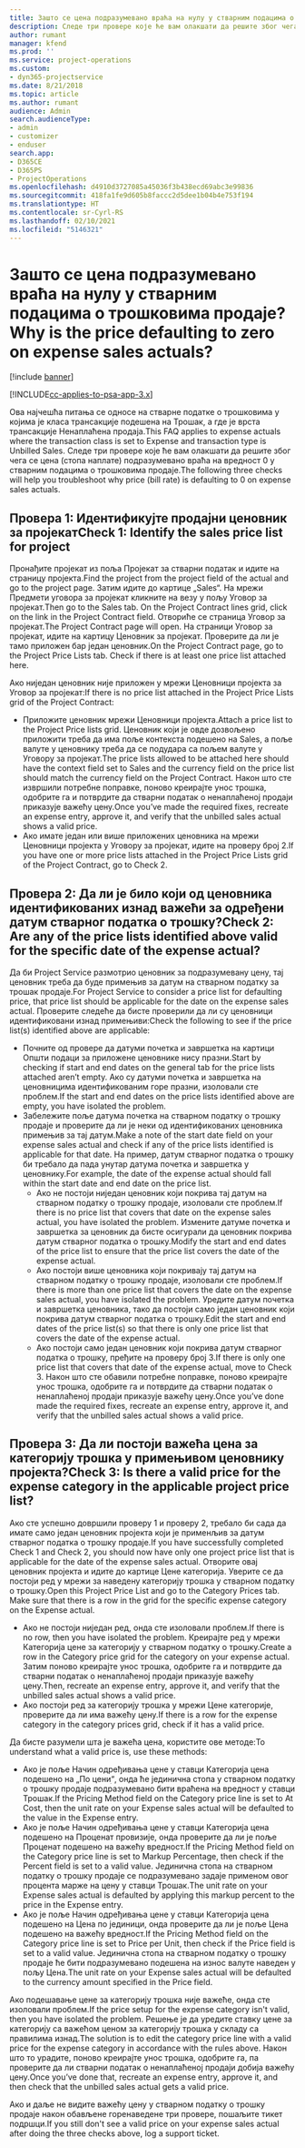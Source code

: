 ```yaml
---
title: Зашто се цена подразумевано враћа на нулу у стварним подацима о трошковима продаје?
description: Следе три провере које ће вам олакшати да решите због чега се цена подразумевано враћа на вредност 0 у стварним подацима о трошковима продаје.
author: rumant
manager: kfend
ms.prod: ''
ms.service: project-operations
ms.custom:
- dyn365-projectservice
ms.date: 8/21/2018
ms.topic: article
ms.author: rumant
audience: Admin
search.audienceType:
- admin
- customizer
- enduser
search.app:
- D365CE
- D365PS
- ProjectOperations
ms.openlocfilehash: d4910d3727085a45036f3b438ecd69abc3e99836
ms.sourcegitcommit: 418fa1fe9d605b8faccc2d5dee1b04b4e753f194
ms.translationtype: HT
ms.contentlocale: sr-Cyrl-RS
ms.lasthandoff: 02/10/2021
ms.locfileid: "5146321"
---
```

# <a name="why-is-the-price-defaulting-to-zero-on-expense-sales-actuals"></a><span data-ttu-id="a701f-103">Зашто се цена подразумевано враћа на нулу у стварним подацима о трошковима продаје?</span><span class="sxs-lookup"><span data-stu-id="a701f-103">Why is the price defaulting to zero on expense sales actuals?</span></span>

[!include [banner](../includes/psa-now-project-operations.md)]

[!INCLUDE[cc-applies-to-psa-app-3.x](../includes/cc-applies-to-psa-app-3x.md)]

<span data-ttu-id="a701f-104">Ова најчешћа питања се односе на стварне податке о трошковима у којима је класа трансакције подешена на Трошак, а где је врста трансакције Ненаплаћена продаја.</span><span class="sxs-lookup"><span data-stu-id="a701f-104">This FAQ applies to expense actuals where the transaction class is set to Expense and transaction type is Unbilled Sales.</span></span> <span data-ttu-id="a701f-105">Следе три провере које ће вам олакшати да решите због чега се цена (стопа наплате) подразумевано враћа на вредност 0 у стварним подацима о трошковима продаје.</span><span class="sxs-lookup"><span data-stu-id="a701f-105">The following three checks will help you troubleshoot why price (bill rate) is defaulting to 0 on expense sales actuals.</span></span>

## <a name="check-1-identify-the-sales-price-list-for-project"></a><span data-ttu-id="a701f-106">Провера 1: Идентификујте продајни ценовник за пројекат</span><span class="sxs-lookup"><span data-stu-id="a701f-106">Check 1: Identify the sales price list for project</span></span>

<span data-ttu-id="a701f-107">Пронађите пројекат из поља Пројекат за стварни податак и идите на страницу пројекта.</span><span class="sxs-lookup"><span data-stu-id="a701f-107">Find the project from the project field of the actual and go to the project page.</span></span> <span data-ttu-id="a701f-108">Затим идите до картице „Sales“. На мрежи Предмети уговора за пројекат кликните на везу у пољу Уговор за пројекат.</span><span class="sxs-lookup"><span data-stu-id="a701f-108">Then go to the Sales tab. On the Project Contract lines grid, click on the link in the Project Contract field.</span></span> <span data-ttu-id="a701f-109">Отвориће се страница Уговор за пројекат.</span><span class="sxs-lookup"><span data-stu-id="a701f-109">The Project Contract page will open.</span></span> <span data-ttu-id="a701f-110">На страници Уговор за пројекат, идите на картицу Ценовник за пројекат. Проверите да ли је тамо приложен бар један ценовник.</span><span class="sxs-lookup"><span data-stu-id="a701f-110">On the Project Contract page, go to the Project Price Lists tab. Check if there is at least one price list attached here.</span></span>

<span data-ttu-id="a701f-111">Ако ниједан ценовник није приложен у мрежи Ценовници пројекта за Уговор за пројекат:</span><span class="sxs-lookup"><span data-stu-id="a701f-111">If there is no price list attached in the Project Price Lists grid of the Project Contract:</span></span>

- <span data-ttu-id="a701f-112">Приложите ценовник мрежи Ценовници пројекта.</span><span class="sxs-lookup"><span data-stu-id="a701f-112">Attach a price list to the Project Price lists grid.</span></span> <span data-ttu-id="a701f-113">Ценовник који је овде дозвољено приложити треба да има поље контекста подешено на Sales, а поље валуте у ценовнику треба да се подудара са пољем валуте у Уговору за пројекат.</span><span class="sxs-lookup"><span data-stu-id="a701f-113">The price lists allowed to be attached here should have the context field set to Sales and the currency field on the price list should match the currency field on the Project Contract.</span></span> <span data-ttu-id="a701f-114">Након што сте извршили потребне поправке, поново креирајте унос трошка, одобрите га и потврдите да стварни податак о ненаплаћеној продаји приказује важећу цену.</span><span class="sxs-lookup"><span data-stu-id="a701f-114">Once you’ve made the required fixes, recreate an expense entry, approve it, and verify that the unbilled sales actual shows a valid price.</span></span>
- <span data-ttu-id="a701f-115">Ако имате један или више приложених ценовника на мрежи Ценовници пројекта у Уговору за пројекат, идите на проверу број 2.</span><span class="sxs-lookup"><span data-stu-id="a701f-115">If you have one or more price lists attached in the Project Price Lists grid of the Project Contract, go to Check 2.</span></span>

## <a name="check-2-are-any-of-the-price-lists-identified-above-valid-for-the-specific-date-of-the-expense-actual"></a><span data-ttu-id="a701f-116">Провера 2: Да ли је било који од ценовника идентификованих изнад важећи за одређени датум стварног податка о трошку?</span><span class="sxs-lookup"><span data-stu-id="a701f-116">Check 2: Are any of the price lists identified above valid for the specific date of the expense actual?</span></span>

<span data-ttu-id="a701f-117">Да би Project Service размотрио ценовник за подразумевану цену, тај ценовник треба да буде примењив за датум на стварном податку за трошак продаје.</span><span class="sxs-lookup"><span data-stu-id="a701f-117">For Project Service to consider a price list for defaulting price, that price list should be applicable for the date on the expense sales actual.</span></span> <span data-ttu-id="a701f-118">Проверите следеће да бисте проверили да ли су ценовници идентификовани изнад примењиви:</span><span class="sxs-lookup"><span data-stu-id="a701f-118">Check the following to see if the price list(s) identified above are applicable:</span></span>

- <span data-ttu-id="a701f-119">Почните од провере да датуми почетка и завршетка на картици Општи подаци за приложене ценовнике нису празни.</span><span class="sxs-lookup"><span data-stu-id="a701f-119">Start by checking if start and end dates on the general tab for the price lists attached aren’t empty.</span></span> <span data-ttu-id="a701f-120">Ако су датуми почетка и завршетка на ценовницима идентификованим горе празни, изоловали сте проблем.</span><span class="sxs-lookup"><span data-stu-id="a701f-120">If the start and end dates on the price lists identified above are empty, you have isolated the problem.</span></span> 
- <span data-ttu-id="a701f-121">Забележите поље датума почетка на стварном податку о трошку продаје и проверите да ли је неки од идентификованих ценовника примењив за тај датум.</span><span class="sxs-lookup"><span data-stu-id="a701f-121">Make a note of the start date field on your expense sales actual and check if any of the price lists identified is applicable for that date.</span></span> <span data-ttu-id="a701f-122">На пример, датум стварног податка о трошку би требало да пада унутар датума почетка и завршетка у ценовнику.</span><span class="sxs-lookup"><span data-stu-id="a701f-122">For example, the date of the expense actual should fall within the start date and end date on the price list.</span></span> 
    - <span data-ttu-id="a701f-123">Ако не постоји ниједан ценовник који покрива тај датум на стварном податку о трошку продаје, изоловали сте проблем.</span><span class="sxs-lookup"><span data-stu-id="a701f-123">If there is no price list that covers that date on the expense sales actual, you have isolated the problem.</span></span> <span data-ttu-id="a701f-124">Измените датуме почетка и завршетка за ценовник да бисте осигурали да ценовник покрива датум стварног податка о трошку.</span><span class="sxs-lookup"><span data-stu-id="a701f-124">Modify the start and end dates of the price list to ensure that the price list covers the date of the expense actual.</span></span> 
    - <span data-ttu-id="a701f-125">Ако постоји више ценовника који покривају тај датум на стварном податку о трошку продаје, изоловали сте проблем.</span><span class="sxs-lookup"><span data-stu-id="a701f-125">If there is more than one price list that covers the date on the expense sales actual, you have isolated the problem.</span></span> <span data-ttu-id="a701f-126">Уредите датум почетка и завршетка ценовника, тако да постоји само један ценовник који покрива датум стварног податка о трошку.</span><span class="sxs-lookup"><span data-stu-id="a701f-126">Edit the start and end dates of the price list(s) so that there is only one price list that covers the date of the expense actual.</span></span> 
    - <span data-ttu-id="a701f-127">Ако постоји само један ценовник који покрива датум стварног податка о трошку, пређите на проверу број 3.</span><span class="sxs-lookup"><span data-stu-id="a701f-127">If there is only one price list that covers that date of the expense actual, move to Check 3.</span></span>
<span data-ttu-id="a701f-128">Након што сте обавили потребне поправке, поново креирајте унос трошка, одобрите га и потврдите да стварни податак о ненаплаћеној продаји приказује важећу цену.</span><span class="sxs-lookup"><span data-stu-id="a701f-128">Once you’ve done made the required fixes, recreate an expense entry, approve it, and verify that the unbilled sales actual shows a valid price.</span></span>

## <a name="check-3-is-there-a-valid-price-for-the-expense-category-in-the-applicable-project-price-list"></a><span data-ttu-id="a701f-129">Провера 3: Да ли постоји важећа цена за категорију трошка у примењивом ценовнику пројекта?</span><span class="sxs-lookup"><span data-stu-id="a701f-129">Check 3: Is there a valid price for the expense category in the applicable project price list?</span></span> 

<span data-ttu-id="a701f-130">Ако сте успешно довршили проверу 1 и проверу 2, требало би сада да имате само један ценовник пројекта који је применљив за датум стварног податка о трошку продаје.</span><span class="sxs-lookup"><span data-stu-id="a701f-130">If you have successfully completed Check 1 and Check 2, you should now have only one project price list that is applicable for the date of the expense sales actual.</span></span> <span data-ttu-id="a701f-131">Отворите овај ценовник пројекта и идите до картице Цене категорија. Уверите се да постоји ред у мрежи за наведену категорију трошка у стварном податку о трошку.</span><span class="sxs-lookup"><span data-stu-id="a701f-131">Open this Project Price List and go to the Category Prices tab. Make sure that there is a row in the grid for the specific expense category on the Expense actual.</span></span>
 
- <span data-ttu-id="a701f-132">Ако не постоји ниједан ред, онда сте изоловали проблем.</span><span class="sxs-lookup"><span data-stu-id="a701f-132">If there is no row, then you have isolated the problem.</span></span> <span data-ttu-id="a701f-133">Креирајте ред у мрежи Категорија цене за категорију у стварном податку о трошку.</span><span class="sxs-lookup"><span data-stu-id="a701f-133">Create a row in the Category price grid for the category on your expense actual.</span></span> <span data-ttu-id="a701f-134">Затим поново креирајте унос трошка, одобрите га и потврдите да стварни податак о ненаплаћеној продаји приказује важећу цену.</span><span class="sxs-lookup"><span data-stu-id="a701f-134">Then, recreate an expense entry, approve it, and verify that the unbilled sales actual shows a valid price.</span></span> 
- <span data-ttu-id="a701f-135">Ако постоји ред за категорију трошка у мрежи Цене категорије, проверите да ли има важећу цену.</span><span class="sxs-lookup"><span data-stu-id="a701f-135">If there is a row for the expense category in the category prices grid, check if it has a valid price.</span></span>

<span data-ttu-id="a701f-136">Да бисте разумели шта је важећа цена, користите ове методе:</span><span class="sxs-lookup"><span data-stu-id="a701f-136">To understand what a valid price is, use these methods:</span></span>

- <span data-ttu-id="a701f-137">Ако је поље Начин одређивања цене у ставци Категорија цена подешено на „По цениׅ“, онда ће јединична стопа у стварном податку о трошку продаје подразумевано бити враћена на вредност у ставци Трошак.</span><span class="sxs-lookup"><span data-stu-id="a701f-137">If the Pricing Method field on the Category price line is set to At Cost, then the unit rate on your Expense sales actual will be defaulted to the value in the Expense entry.</span></span>
- <span data-ttu-id="a701f-138">Ако је поље Начин одређивања цене у ставци Категорија цена подешено на Проценат провизије, онда проверите да ли је поље Проценат подешено на важећу вредност.</span><span class="sxs-lookup"><span data-stu-id="a701f-138">If the Pricing Method field on the Category price line is set to Markup Percentage, then check if the Percent field is set to a valid value.</span></span> <span data-ttu-id="a701f-139">Јединична стопа на стварном податку о трошку продаје се подразумевано задаје применом овог процента марже на цену у ставци Трошак.</span><span class="sxs-lookup"><span data-stu-id="a701f-139">The unit rate on your Expense sales actual is defaulted by applying this markup percent to the price in the Expense entry.</span></span>
- <span data-ttu-id="a701f-140">Ако је поље Начин одређивања цене у ставци Категорија цена подешено на Цена по јединици, онда проверите да ли је поље Цена подешено на важећу вредност.</span><span class="sxs-lookup"><span data-stu-id="a701f-140">If the Pricing Method field on the Category price line is set to Price per Unit, then check if the Price field is set to a valid value.</span></span> <span data-ttu-id="a701f-141">Јединична стопа на стварном податку о трошку продаје ће бити подразумевано подешена на износ валуте наведен у пољу Цена.</span><span class="sxs-lookup"><span data-stu-id="a701f-141">The unit rate on your Expense sales actual will be defaulted to the currency amount specified in the Price field.</span></span>

<span data-ttu-id="a701f-142">Ако подешавање цене за категорију трошка није важеће, онда сте изоловали проблем.</span><span class="sxs-lookup"><span data-stu-id="a701f-142">If the price setup for the expense category isn't valid, then you have isolated the problem.</span></span> <span data-ttu-id="a701f-143">Решење је да уредите ставку цене за категорију са важећом ценом за категорију трошка у складу са правилима изнад.</span><span class="sxs-lookup"><span data-stu-id="a701f-143">The solution is to edit the category price line with a valid price for the expense category in accordance with the rules above.</span></span> <span data-ttu-id="a701f-144">Након што то урадите, поново креирајте унос трошка, одобрите га, па проверите да ли стварни податак о ненаплаћеној продаји добија важећу цену.</span><span class="sxs-lookup"><span data-stu-id="a701f-144">Once you’ve done that, recreate an expense entry, approve it, and then check that the unbilled sales actual gets a valid price.</span></span>

<span data-ttu-id="a701f-145">Ако и даље не видите важећу цену у стварном податку о трошку продаје након обављене горенаведене три провере, пошаљите тикет подршци.</span><span class="sxs-lookup"><span data-stu-id="a701f-145">If you still don't see a valid price on your expense sales actual after doing the three checks above, log a support ticket.</span></span>


